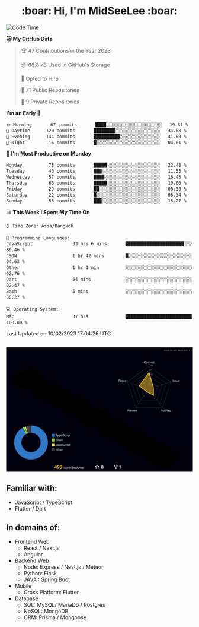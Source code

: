 <h1 align="center"> :boar: Hi, I'm MidSeeLee :boar:</h1>
 
<!--START_SECTION:waka-->
![Code Time](http://img.shields.io/badge/Code%20Time-254%20hrs%2026%20mins-blue)

**🐱 My GitHub Data** 

> 🏆 47 Contributions in the Year 2023
 > 
> 📦 68.8 kB Used in GitHub's Storage 
 > 
> 💼 Opted to Hire
 > 
> 📜 71 Public Repositories 
 > 
> 🔑 9 Private Repositories  
 > 
**I'm an Early 🐤** 

```text
🌞 Morning       67 commits       ████░░░░░░░░░░░░░░░░░░░░░   19.31 % 
🌆 Daytime      120 commits       ████████░░░░░░░░░░░░░░░░░   34.58 % 
🌃 Evening      144 commits       ██████████░░░░░░░░░░░░░░░   41.50 % 
🌙 Night         16 commits       █░░░░░░░░░░░░░░░░░░░░░░░░   04.61 % 

```
📅 **I'm Most Productive on Monday** 

```text
Monday          78 commits       █████░░░░░░░░░░░░░░░░░░░░   22.48 % 
Tuesday         40 commits       ███░░░░░░░░░░░░░░░░░░░░░░   11.53 % 
Wednesday       57 commits       ████░░░░░░░░░░░░░░░░░░░░░   16.43 % 
Thursday        68 commits       █████░░░░░░░░░░░░░░░░░░░░   19.60 % 
Friday          29 commits       ██░░░░░░░░░░░░░░░░░░░░░░░   08.36 % 
Saturday        22 commits       █░░░░░░░░░░░░░░░░░░░░░░░░   06.34 % 
Sunday          53 commits       ███░░░░░░░░░░░░░░░░░░░░░░   15.27 % 

```


📊 **This Week I Spent My Time On** 

```text
⌚︎ Time Zone: Asia/Bangkok

💬 Programming Languages: 
JavaScript               33 hrs 6 mins       ██████████████████████░░░   89.46 % 
JSON                     1 hr 42 mins        █░░░░░░░░░░░░░░░░░░░░░░░░   04.63 % 
Other                    1 hr 1 min          ░░░░░░░░░░░░░░░░░░░░░░░░░   02.76 % 
Dart                     54 mins             ░░░░░░░░░░░░░░░░░░░░░░░░░   02.47 % 
Bash                     5 mins              ░░░░░░░░░░░░░░░░░░░░░░░░░   00.27 % 

💻 Operating System: 
Mac                      37 hrs              █████████████████████████   100.00 % 

```


 Last Updated on 10/02/2023 17:04:26 UTC
<!--END_SECTION:waka-->

##

![](./profile-3d-contrib/profile-night-rainbow.svg)

## Familiar with:
- JavaScript / TypeScript
- Flutter / Dart

## In domains of:
- Frontend Web
  - React / Next.js
  - Angular
- Backend Web
  - Node: Express / Nest.js / Meteor
  - Python: Flask
  - JAVA : Spring Boot
- Mobile
  - Cross Platform: Flutter
- Database
  - SQL: MySQL/ MariaDb / Postgres
  - NoSQL: MongoDB
  - ORM: Prisma / Mongoose
